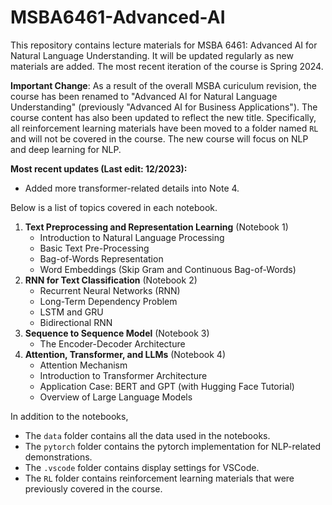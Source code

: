 # MSBA6461-Advanced-AI

This repository contains lecture materials for MSBA 6461: Advanced AI for Natural Language Understanding. It will be updated regularly as new materials are added. The most recent iteration of the course is Spring 2024.

**Important Change**: As a result of the overall MSBA curiculum revision, the course has been renamed to "Advanced AI for Natural Language Understanding" (previously "Advanced AI for Business Applications"). The course content has also been updated to reflect the new title. Specifically, all reinforcement learning materials have been moved to a folder named ```RL``` and will not be covered in the course. The new course will focus on NLP and deep learning for NLP.

**Most recent updates (Last edit: 12/2023):**

- Added more transformer-related details into Note 4.

Below is a list of topics covered in each notebook.

1. **Text Preprocessing and Representation Learning** (Notebook 1)
   - Introduction to Natural Language Processing
   - Basic Text Pre-Processing
   - Bag-of-Words Representation
   - Word Embeddings (Skip Gram and Continuous Bag-of-Words)
2. **RNN for Text Classification** (Notebook 2)
   - Recurrent Neural Networks (RNN)
   - Long-Term Dependency Problem
   - LSTM and GRU
   - Bidirectional RNN
3. **Sequence to Sequence Model** (Notebook 3)
   - The Encoder-Decoder Architecture
4. **Attention, Transformer, and LLMs** (Notebook 4)
   - Attention Mechanism
   - Introduction to Transformer Architecture
   - Application Case: BERT and GPT (with Hugging Face Tutorial)
   - Overview of Large Language Models

In addition to the notebooks,
   - The ```data``` folder contains all the data used in the notebooks.
   - The ```pytorch``` folder contains the pytorch implementation for NLP-related demonstrations.
   - The ```.vscode``` folder contains display settings for VSCode.
   - The ```RL``` folder contains reinforcement learning materials that were previously covered in the course.